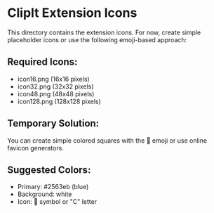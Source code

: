 # ClipIt Extension Icons

This directory contains the extension icons. For now, create simple placeholder icons or use the following emoji-based approach:

## Required Icons:
- icon16.png (16x16 pixels)
- icon32.png (32x32 pixels) 
- icon48.png (48x48 pixels)
- icon128.png (128x128 pixels)

## Temporary Solution:
You can create simple colored squares with the 📎 emoji or use online favicon generators.

## Suggested Colors:
- Primary: #2563eb (blue)
- Background: white
- Icon: 📎 symbol or "C" letter